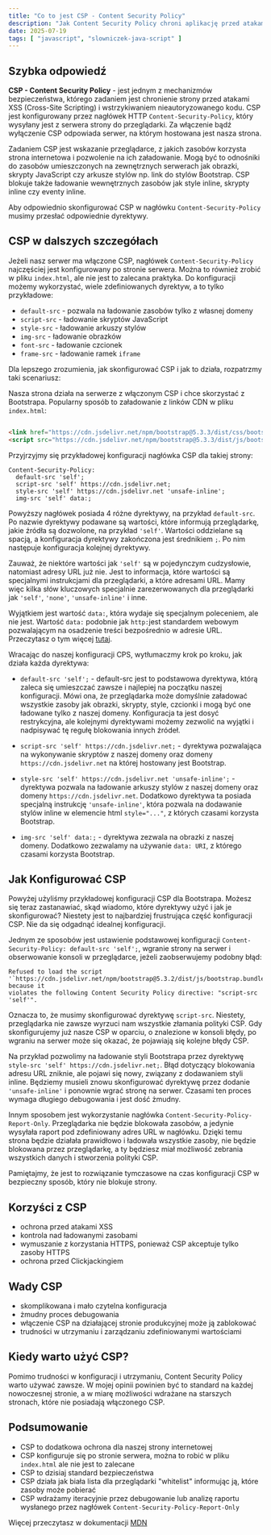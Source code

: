 ```yaml
---
title: "Co to jest CSP - Content Security Policy"
description: "Jak Content Security Policy chroni aplikację przed atakami XSS."
date: 2025-07-19
tags: [ "javascript", "slowniczek-java-script" ]
---
```


## Szybka odpowiedź

**CSP - Content Security Policy** - jest jednym z mechanizmów bezpieczeństwa, którego zadaniem jest chronienie strony
przed atakami XSS (Cross-Site Scripting) i wstrzykiwaniem nieautoryzowanego kodu. CSP jest konfigurowany przez nagłówek
HTTP `Content-Security-Policy`, który wysyłany jest z serwera strony do przeglądarki. Za włączenie bądź wyłączenie
CSP odpowiada serwer, na którym hostowana jest nasza strona.

Zadaniem CSP jest wskazanie przeglądarce, z jakich zasobów korzysta strona internetowa i pozwolenie na ich załadowanie.
Mogą być to odnośniki do zasobów umieszczonych na zewnętrznych serwerach jak obrazki, skrypty JavaScript czy arkusze
stylów np. link do stylów Bootstrap. CSP blokuje także ładowanie wewnętrznych zasobów jak style inline, skrypty inline
czy eventy inline.

Aby odpowiednio skonfigurować CSP w nagłówku `Content-Security-Policy` musimy przesłać odpowiednie dyrektywy.

## CSP w dalszych szczegółach

Jeżeli nasz serwer ma włączone CSP, nagłówek `Content-Security-Policy` najczęściej jest konfigurowany po stronie serwera.
Można to również zrobić w pliku `index.html`, ale nie jest to zalecana praktyka. Do konfiguracji możemy wykorzystać,
wiele zdefiniowanych dyrektyw, a to tylko przykładowe:

- `default-src` - pozwala na ładowanie zasobów tylko z własnej domeny
- `script-src` - ładowanie skryptów JavaScript
- `style-src` - ładowanie arkuszy stylów
- `img-src` - ładowanie obrazków
- `font-src` - ładowanie czcionek
- `frame-src` - ładowanie ramek `iframe`

Dla lepszego zrozumienia, jak skonfigurować CSP i jak to działa, rozpatrzmy taki scenariusz:

Nasza strona działa na serwerze z włączonym CSP i chce skorzystać z Bootstrapa. Popularny sposób to załadowanie z linków
CDN w pliku `index.html`:

```html

<link href="https://cdn.jsdelivr.net/npm/bootstrap@5.3.3/dist/css/bootstrap.min.css" rel="stylesheet">
<script src="https://cdn.jsdelivr.net/npm/bootstrap@5.3.3/dist/js/bootstrap.bundle.min.js"></script>
```

Przyjrzyjmy się przykładowej konfiguracji nagłówka CSP dla takiej strony:

```
Content-Security-Policy:
  default-src 'self';
  script-src 'self' https://cdn.jsdelivr.net;
  style-src 'self' https://cdn.jsdelivr.net 'unsafe-inline';
  img-src 'self' data:;
```

Powyższy nagłówek posiada 4 różne dyrektywy, na przykład `default-src`. Po nazwie dyrektywy podawane są wartości,
które informują przeglądarkę, jakie źródła są dozwolone, na przykład `'self'`. Wartości oddzielane są spacją, a
konfiguracja dyrektywy zakończona jest średnikiem `;`. Po nim następuje konfiguracja kolejnej dyrektywy.

Zauważ, że niektóre wartości jak `'self'` są w pojedynczym cudzysłowie, natomiast adresy URL już nie. Jest to
informacja, które wartości są specjalnymi instrukcjami dla przeglądarki, a które adresami URL. Mamy więc kilka słów
kluczowych specjalnie zarezerwowanych dla przeglądarki jak `'self'`, `'none'`, `'unsafe-inline'` i inne.

Wyjątkiem jest wartość `data:`, która wydaje się specjalnym poleceniem, ale nie jest. Wartość `data:` podobnie jak
`http:`jest standardem webowym pozwalającym na osadzenie treści bezpośrednio w adresie URL. Przeczytasz o tym
więcej [tutaj](https://developer.mozilla.org/en-US/docs/Web/URI/Reference/Schemes/data).

Wracając do naszej konfiguracji CPS, wytłumaczmy krok po kroku, jak działa każda dyrektywa:

- `default-src 'self';` - default-src jest to podstawowa dyrektywa, którą zaleca się umieszczać zawsze i najlepiej na
  początku naszej konfiguracji. Mówi ona, że przeglądarka może domyślnie załadować wszystkie zasoby jak obrazki,
  skrypty,
  style, czcionki i mogą być one ładowane tylko z naszej domeny. Konfiguracja ta jest dosyć restrykcyjna, ale kolejnymi
  dyrektywami możemy zezwolić na wyjątki i nadpisywać tę regułę blokowania innych źródeł.

- `script-src 'self' https://cdn.jsdelivr.net;` - dyrektywa pozwalająca na wykonywanie skryptów z naszej domeny oraz
  domeny `https://cdn.jsdelivr.net` na której hostowany jest Bootstrap.

- `style-src 'self' https://cdn.jsdelivr.net 'unsafe-inline';` - dyrektywa pozwala na ładowanie arkuszy stylów z naszej
  domeny oraz domeny `https://cdn.jsdelivr.net`. Dodatkowo dyrektywa ta posiada specjalną instrukcję `'unsafe-inline'`,
  która pozwala na dodawanie stylów inline w elemencie html `style="..."`, z których czasami korzysta Bootstrap.

- `img-src 'self' data:;` - dyrektywa zezwala na obrazki z naszej domeny. Dodatkowo zezwalamy na używanie `data: URI`,
  z którego czasami korzysta Bootstrap.

## Jak Konfigurować CSP

Powyżej użyliśmy przykładowej konfiguracji CSP dla Bootstrapa. Możesz się teraz zastanawiać, skąd wiadomo, które
dyrektywy użyć i jak je skonfigurować? Niestety jest to najbardziej frustrująca część konfiguracji CSP. Nie da się
odgadnąć idealnej konfiguracji.

Jednym ze sposobów jest ustawienie podstawowej konfiguracji `Content-Security-Policy: default-src 'self';`, wgranie
strony na serwer i obserwowanie konsoli w przeglądarce, jeżeli zaobserwujemy podobny błąd:

```text
Refused to load the script '`https://cdn.jsdelivr.net/npm/bootstrap@5.3.2/dist/js/bootstrap.bundle.min.js`' because it 
violates the following Content Security Policy directive: "script-src 'self'".
```

Oznacza to, że musimy skonfigurować dyrektywę `script-src`. Niestety, przeglądarka nie zawsze wyrzuci nam wszystkie
złamania polityki CSP. Gdy skonfigurujemy już nasze CSP w oparciu, o znalezione w konsoli błędy, po wgraniu na serwer
może się okazać, że pojawiają się kolejne błędy CSP.

Na przykład pozwolimy na ładowanie styli Bootstrapa przez dyrektywę `style-src 'self' https://cdn.jsdelivr.net;`. Błąd
dotyczący blokowania adresu URL zniknie, ale pojawi się nowy, związany z dodawaniem styli inline. Będziemy musieli znowu
skonfigurować dyrektywę przez dodanie `'unsafe-inline'` i ponownie wgrać stronę na serwer. Czasami ten proces wymaga
długiego debugowania i jest dość żmudny.

Innym sposobem jest wykorzystanie nagłówka `Content-Security-Policy-Report-Only`. Przeglądarka nie będzie blokowała
zasobów, a jedynie wysyłała raport pod zdefiniowany adres URL w nagłówku. Dzięki temu strona będzie działała prawidłowo
i ładowała wszystkie zasoby, nie będzie blokowana przez przeglądarkę, a ty będziesz miał możliwość zebrania wszystkich
danych i stworzenia polityki CSP.

Pamiętajmy, że jest to rozwiązanie tymczasowe na czas konfiguracji CSP w bezpieczny sposób, który nie blokuje strony.

## Korzyści z CSP

- ochrona przed atakami XSS
- kontrola nad ładowanymi zasobami
- wymuszanie z korzystania HTTPS, ponieważ CSP akceptuje tylko zasoby HTTPS
- ochrona przed Clickjackingiem

## Wady CSP

- skomplikowana i mało czytelna konfiguracja
- żmudny proces debugowania
- włączenie CSP na działającej stronie produkcyjnej może ją zablokować
- trudności w utrzymaniu i zarządzaniu zdefiniowanymi wartościami

## Kiedy warto użyć CSP?

Pomimo trudności w konfiguracji i utrzymaniu, Content Security Policy warto używać zawsze. W mojej opinii powinien być
to standard na każdej nowoczesnej stronie, a w miarę możliwości wdrażane na starszych stronach, które nie posiadają
włączonego CSP.

## Podsumowanie

- CSP to dodatkowa ochrona dla naszej strony internetowej
- CSP konfiguruje się po stronie serwera, można to robić w pliku `index.html` ale nie jest to zalecane
- CSP to dzisiaj standard bezpieczeństwa
- CSP działa jak biała lista dla przeglądarki "whitelist" informując ją, które zasoby może pobierać
- CSP wdrażamy iteracyjnie przez debugowanie lub analizę raportu wysłanego przez nagłówek
  `Content-Security-Policy-Report-Only`

Więcej przeczytasz w dokumentacji [MDN](https://developer.mozilla.org/en-US/docs/Web/HTTP/Reference/Headers/Content-Security-Policy-Report-Only)
















